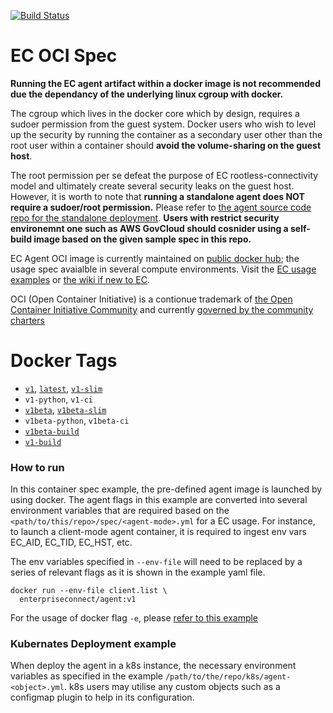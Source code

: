 [![Build Status](https://travis-ci.com/Enterprise-connect/oci.svg?branch=v1)](https://travis-ci.com/Enterprise-connect/oci)

# EC OCI Spec
**Running the EC agent artifact within a docker image is not recommended due the dependancy of the underlying linux cgroup with docker.**

The cgroup which lives in the docker core which by design, requires a sudoer permission from the guest system. Docker users who wish to level up the security by running the container as a secondary user other than the root user within a container should **avoid the volume-sharing on the guest host**.

The root permission per se defeat the purpose of EC rootless-connectivity model and ultimately create several security leaks on the guest host. However, it is worth to note that **running a standalone agent does NOT require a sudoer/root permission.** Please refer to [the agent source code repo for the standalone deployment](https://github.build.ge.com/Enterprise-Connect/agent#Usage). **Users with restrict security environemnt one such as AWS GovCloud should cosnider using a self-build image based on the given sample spec in this repo.**

EC Agent OCI image is currently maintained on [public docker hub](https://hub.docker.com/repository/docker/enterpriseconnect/agent); the usage spec avaialble in several compute environments. Visit the [EC usage examples](https://github.com/Enterprise-connect/ec-x-sdk/tree/v1/examples) or [the wiki if new to EC](https://github.com/Enterprise-connect/ec-sdk/wiki/EC-Agent).

OCI (Open Container Initiative) is a contionue trademark of [the Open Container Initiative Community](https://www.opencontainers.org/community) and currently [governed by the community charters](https://www.opencontainers.org/about/governance)

# Docker Tags
- [```v1```](https://github.com/Enterprise-connect/oci/blob/v1/spec/agent/Dockerfile), [```latest```](https://github.com/Enterprise-connect/oci/blob/v1/spec/agent/Dockerfile), [```v1-slim```](https://github.com/Enterprise-connect/oci/blob/v1/spec/agent/Dockerfile)
- ```v1-python```, ```v1-ci```
- [```v1beta```](https://github.com/Enterprise-connect/oci/blob/v1beta/spec/agent/Dockerfile), [```v1beta-slim```](https://github.com/Enterprise-connect/oci/blob/v1beta/spec/agent/Dockerfile)
- ```v1beta-python```, ```v1beta-ci```
- [```v1beta-build```](https://github.com/Enterprise-connect/oci/blob/v1beta/spec/build/Dockerfile)
- [```v1-build```](https://github.com/Enterprise-connect/oci/blob/v1/spec/build/Dockerfile)

### How to run
In this container spec example, the pre-defined agent image is launched by using docker. The agent flags in this example are converted into several environment variables that are required based on the ```<path/to/this/repo>/spec/<agent-mode>.yml``` for a EC usage. For instance, to launch a client-mode agent container, it is required to ingest env vars EC_AID, EC_TID, EC_HST, etc. 
  
The env variables specified in ```--env-file``` will need to be replaced by a series of relevant flags as it is shown in the example yaml file.
```shell
docker run --env-file client.list \
  enterpriseconnect/agent:v1
```
For the usage of docker flag ```-e```, please [refer to this example](https://github.com/Enterprise-connect/oci/blob/v1/.travis.yml#L11)

### Kubernates Deployment example
When deploy the agent in a k8s instance, the necessary environment variables as specified in the example ```/path/to/the/repo/k8s/agent-<object>.yml```.  k8s users may utilise any custom objects such as a configmap plugin to help in its configuration.



